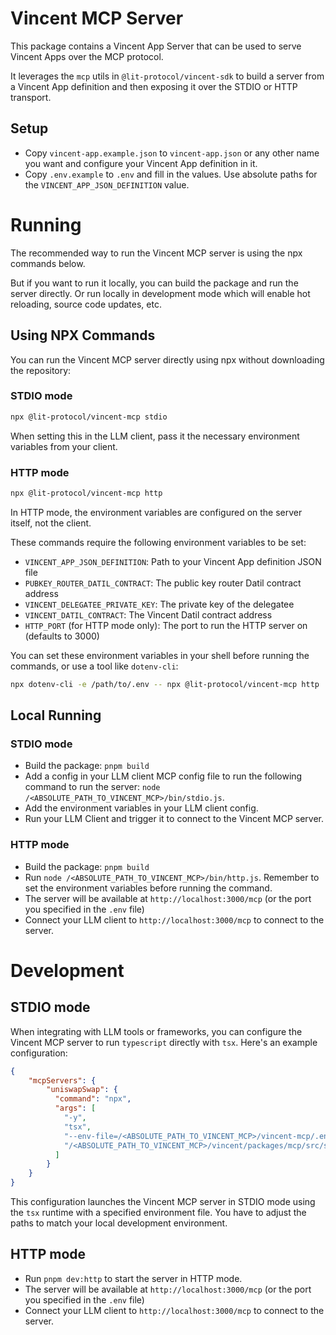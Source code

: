 # Vincent MCP Server

This package contains a Vincent App Server that can be used to serve Vincent Apps over the MCP protocol.

It leverages the `mcp` utils in `@lit-protocol/vincent-sdk` to build a server from a Vincent App definition and then exposing it over the STDIO or HTTP transport.

## Setup

- Copy `vincent-app.example.json` to `vincent-app.json` or any other name you want and configure your Vincent App definition in it.
- Copy `.env.example` to `.env` and fill in the values. Use absolute paths for the `VINCENT_APP_JSON_DEFINITION` value.

# Running

The recommended way to run the Vincent MCP server is using the npx commands below.

But if you want to run it locally, you can build the package and run the server directly. Or run locally in development mode which will enable hot reloading, source code updates, etc.

## Using NPX Commands

You can run the Vincent MCP server directly using npx without downloading the repository:

### STDIO mode
```bash
npx @lit-protocol/vincent-mcp stdio
```

When setting this in the LLM client, pass it the necessary environment variables from your client.

### HTTP mode
```bash
npx @lit-protocol/vincent-mcp http
```

In HTTP mode, the environment variables are configured on the server itself, not the client.

These commands require the following environment variables to be set:
- `VINCENT_APP_JSON_DEFINITION`: Path to your Vincent App definition JSON file
- `PUBKEY_ROUTER_DATIL_CONTRACT`: The public key router Datil contract address
- `VINCENT_DELEGATEE_PRIVATE_KEY`: The private key of the delegatee
- `VINCENT_DATIL_CONTRACT`: The Vincent Datil contract address
- `HTTP_PORT` (for HTTP mode only): The port to run the HTTP server on (defaults to 3000)

You can set these environment variables in your shell before running the commands, or use a tool like `dotenv-cli`:
```bash
npx dotenv-cli -e /path/to/.env -- npx @lit-protocol/vincent-mcp http
```

## Local Running

### STDIO mode

- Build the package: `pnpm build`
- Add a config in your LLM client MCP config file to run the following command to run the server: `node /<ABSOLUTE_PATH_TO_VINCENT_MCP>/bin/stdio.js`.
- Add the environment variables in your LLM client config.
- Run your LLM Client and trigger it to connect to the Vincent MCP server.

### HTTP mode

- Build the package: `pnpm build`
- Run `node /<ABSOLUTE_PATH_TO_VINCENT_MCP>/bin/http.js`. Remember to set the environment variables before running the command.
- The server will be available at `http://localhost:3000/mcp` (or the port you specified in the `.env` file)
- Connect your LLM client to `http://localhost:3000/mcp` to connect to the server.

# Development

## STDIO mode

When integrating with LLM tools or frameworks, you can configure the Vincent MCP server to run `typescript` directly with `tsx`. Here's an example configuration:

```json
{
    "mcpServers": {
        "uniswapSwap": {
          "command": "npx",
          "args": [
            "-y",
            "tsx",
            "--env-file=/<ABSOLUTE_PATH_TO_VINCENT_MCP>/vincent-mcp/.env",
            "/<ABSOLUTE_PATH_TO_VINCENT_MCP>/vincent/packages/mcp/src/stdio.ts"
          ]
        }
    }
}
```

This configuration launches the Vincent MCP server in STDIO mode using the `tsx` runtime with a specified environment file. You have to adjust the paths to match your local development environment.

## HTTP mode

- Run `pnpm dev:http` to start the server in HTTP mode.
- The server will be available at `http://localhost:3000/mcp` (or the port you specified in the `.env` file)
- Connect your LLM client to `http://localhost:3000/mcp` to connect to the server.
